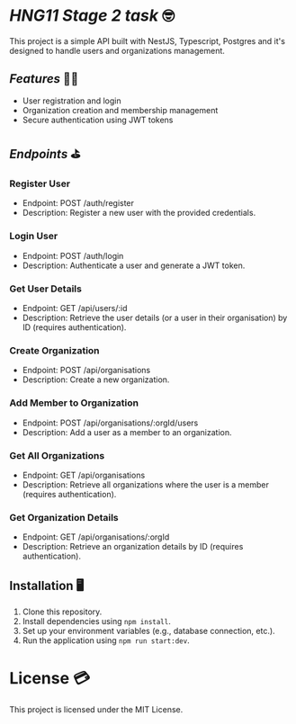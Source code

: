 
# _HNG11 Stage 2 task_ 🤓

This project is a simple API built with NestJS, Typescript, Postgres and it's designed to handle users and organizations management.


## _Features_ 👩‍💻
  - User registration and login
  - Organization creation and membership management
  - Secure authentication using JWT tokens


## _Endpoints_ ⛳

### Register User
 - Endpoint: POST /auth/register
 - Description: Register a new user with the provided credentials.

### Login User
 - Endpoint: POST /auth/login
 - Description: Authenticate a user and generate a JWT token.

### Get User Details
 - Endpoint: GET /api/users/:id
 - Description: Retrieve the user details (or a user in their organisation) by ID (requires authentication).

### Create Organization
 - Endpoint: POST /api/organisations
 - Description: Create a new organization.

### Add Member to Organization
 - Endpoint: POST /api/organisations/:orgId/users
 - Description: Add a user as a member to an organization.

### Get All Organizations
 - Endpoint: GET /api/organisations
 - Description: Retrieve all organizations where the user is a member (requires authentication).

### Get Organization Details
 - Endpoint: GET /api/organisations/:orgId
 - Description: Retrieve an organization details by ID (requires authentication).


## Installation 🖥️

1. Clone this repository.
2. Install dependencies using `npm install`.
3. Set up your environment variables (e.g., database connection, etc.).
4. Run the application using `npm run start:dev`.


# License 💳

This project is licensed under the MIT License.
